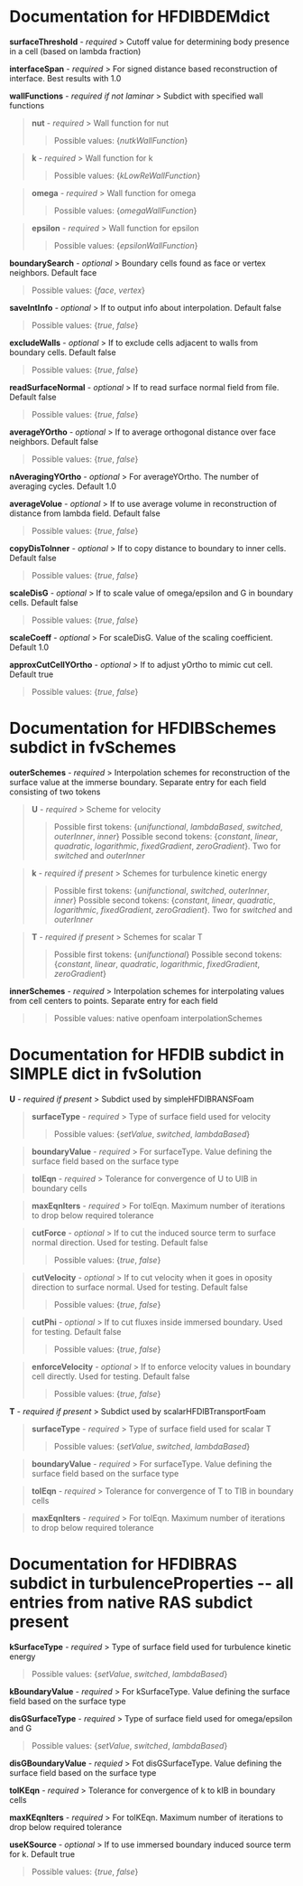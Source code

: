 # Documentation for HFDIBDEMdict

**surfaceThreshold** - *required* > Cutoff value for determining body presence in a cell (based on lambda fraction)

**interfaceSpan** - *required* > For signed distance based reconstruction of interface. Best results with 1.0

**wallFunctions** - *required if not laminar* > Subdict with specified wall functions
> **nut** - *required* > Wall function for nut
>> Possible values: {*nutkWallFunction*}

> **k** - *required* > Wall function for k
>> Possible values: {*kLowReWallFunction*}

> **omega** - *required* > Wall function for omega
>> Possible values: {*omegaWallFunction*}

> **epsilon** - *required* > Wall function for epsilon
>> Possible values: {*epsilonWallFunction*}

**boundarySearch** - *optional* > Boundary cells found as face or vertex neighbors. Default face
> Possible values: {*face*, *vertex*}

**saveIntInfo** - *optional* > If to output info about interpolation. Default false
> Possible values: {*true*, *false*}

**excludeWalls** - *optional* > If to exclude cells adjacent to walls from boundary cells. Default false
> Possible values: {*true*, *false*}

**readSurfaceNormal** - *optional* > If to read surface normal field from file. Default false
> Possible values: {*true*, *false*}

**averageYOrtho** - *optional* > If to average orthogonal distance over face neighbors. Default false
> Possible values: {*true*, *false*}

**nAveragingYOrtho** - *optional* > For averageYOrtho. The number of averaging cycles. Default 1.0

**averageVolue** - *optional* > If to use average volume in reconstruction of distance from lambda field. Default false
> Possible values: {*true*, *false*}

**copyDisToInner** - *optional* > If to copy distance to boundary to inner cells. Default false
> Possible values: {*true*, *false*}

**scaleDisG** - *optional* > If to scale value of omega/epsilon and G in boundary cells. Default false
> Possible values: {*true*, *false*}

**scaleCoeff** - *optional* > For scaleDisG. Value of the scaling coefficient. Default 1.0

**approxCutCellYOrtho** - *optional* > If to adjust yOrtho to mimic cut cell. Default true
> Possible values: {*true*, *false*}

# Documentation for HFDIBSchemes subdict in fvSchemes
**outerSchemes** - *required* > Interpolation schemes for reconstruction of the surface value at the immerse boundary. Separate entry for each field consisting of two tokens
> **U** - *required* > Scheme for velocity
>> Possible first tokens: {*unifunctional*, *lambdaBased*, *switched*, *outerInner*, *inner*}
>> Possible second tokens: {*constant*, *linear*, *quadratic*, *logarithmic*, *fixedGradient*, *zeroGradient*}. Two for *switched* and *outerInner*

> **k** - *required if present* > Schemes for turbulence kinetic energy
>> Possible first tokens: {*unifunctional*, *switched*, *outerInner*, *inner*}
>> Possible second tokens: {*constant*, *linear*, *quadratic*, *logarithmic*, *fixedGradient*, *zeroGradient*}. Two for *switched* and *outerInner*

> **T** - *required if present* > Schemes for scalar T
>> Possible first tokens: {*unifunctional*}
>> Possible second tokens: {*constant*, *linear*, *quadratic*, *logarithmic*, *fixedGradient*, *zeroGradient*}

**innerSchemes** - *required* > Interpolation schemes for interpolating values from cell centers to points. Separate entry for each field
>> Possible values: native openfoam interpolationSchemes

# Documentation for HFDIB subdict in SIMPLE dict in fvSolution
**U** - *required if present* > Subdict used by simpleHFDIBRANSFoam
> **surfaceType** - *required* > Type of surface field used for velocity
>> Possible values: {*setValue*, *switched*, *lambdaBased*}

> **boundaryValue** - *required* > For surfaceType. Value defining the surface field based on the surface type

> **tolEqn** - *required* > Tolerance for convergence of U to UIB in boundary cells

> **maxEqnIters** - *required* > For tolEqn. Maximum number of iterations to drop below required tolerance

> **cutForce** - *optional* > If to cut the induced source term to surface normal direction. Used for testing. Default false
>> Possible values: {*true*, *false*}

> **cutVelocity** - *optional* > If to cut velocity when it goes in oposity direction to surface normal. Used for testing. Default false
>> Possible values: {*true*, *false*}

> **cutPhi** - *optional* > If to cut fluxes inside immersed boundary. Used for testing. Default false
>> Possible values: {*true*, *false*}

> **enforceVelocity** - *optional* > If to enforce velocity values in boundary cell directly. Used for testing. Default false
>> Possible values: {*true*, *false*}

**T** - *required if present* > Subdict used by scalarHFDIBTransportFoam
> **surfaceType** - *required* > Type of surface field used for scalar T
>> Possible values: {*setValue*, *switched*, *lambdaBased*}

> **boundaryValue** - *required* > For surfaceType. Value defining the surface field based on the surface type

> **tolEqn** - *required* > Tolerance for convergence of T to TIB in boundary cells

> **maxEqnIters** - *required* > For tolEqn. Maximum number of iterations to drop below required tolerance

# Documentation for HFDIBRAS subdict in turbulenceProperties -- all entries from native RAS subdict present
**kSurfaceType** - *required* > Type of surface field used for turbulence kinetic energy
> Possible values: {*setValue*, *switched*, *lambdaBased*}

**kBoundaryValue** - *required* > For kSurfaceType. Value defining the surface field based on the surface type

**disGSurfaceType** - *required* > Type of surface field used for omega/epsilon and G
> Possible values: {*setValue*, *switched*, *lambdaBased*}

**disGBoundaryValue** - *requied* > Fot disGSurfaceType. Value defining the surface field based on the surface type

**tolKEqn** - *required* > Tolerance for convergence of k to kIB in boundary cells

**maxKEqnIters** - *required* > For tolKEqn. Maximum number of iterations to drop below required tolerance

**useKSource** - *optional* > If to use immersed boundary induced source term for k. Default true
> Possible values: {*true*, *false*}
